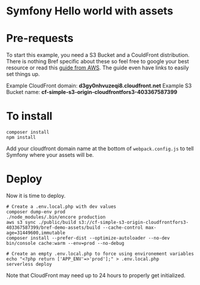 # Symfony Hello world with assets

# Pre-requests

To start this example, you need a S3 Bucket and a CouldFront distribution. There is nothing Bref specific about these
so feel free to google your best resource or read this [guide from AWS](https://aws.amazon.com/blogs/networking-and-content-delivery/amazon-s3-amazon-cloudfront-a-match-made-in-the-cloud/).
The guide even have links to easily set things up.

Example CloudFront domain: **d3gy0nhvuzeqi8.cloudfront.net**
Example S3 Bucket name: **cf-simple-s3-origin-cloudfrontfors3-403367587399**


# To install

```
composer install
npm install
```

Add your cloudfront domain name at the bottom of `webpack.config.js` to tell Symfony where your assets will be.

# Deploy

Now it is time to deploy.
```
# Create a .env.local.php with dev values
composer dump-env prod
./node_modules/.bin/encore production
aws s3 sync ./public/build s3://cf-simple-s3-origin-cloudfrontfors3-403367587399/bref-demo-assets/build --cache-control max-age=31449600,immutable
composer install --prefer-dist --optimize-autoloader --no-dev
bin/console cache:warm --env=prod --no-debug

# Create an empty .env.local.php to force using environement variables
echo "<?php return ['APP_ENV'=>'prod'];" > .env.local.php
serverless deploy
```

Note that CloudFront may need up to 24 hours to properly get initialized. 